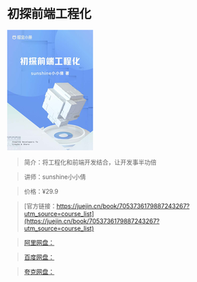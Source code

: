 # 初探前端工程化

![img](../../assets/db170489dd5c40b5a42ba61bfc8ac4ed~tplv-k3u1fbpfcp-no-mark_280_280_200_280.png)

> 简介：将工程化和前端开发结合，让开发事半功倍

> 讲师：sunshine小小倩

> 价格：¥29.9

> [官方链接：https://juejin.cn/book/7053736179887243267?utm_source=course_list](https://juejin.cn/book/7053736179887243267?utm_source=course_list)

> [阿里网盘：]()

> [百度网盘：]()

> [夸克网盘：]()
